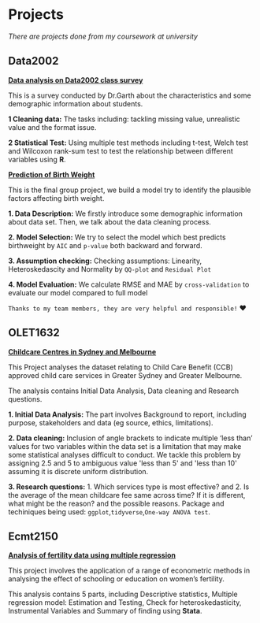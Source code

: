 # Projects

*There are projects done from my coursework at university*

## Data2002 ## 

[**Data analysis on Data2002 class survey**](https://github.com/chrisyifanjin/course-projects/tree/master/Data2002%20/Data2002_Survey_Project)

This is a survey conducted by Dr.Garth about the characteristics and some demographic information about students.

**1 Cleaning data:**  The tasks including: tackling missing value, unrealistic value and the format issue.

**2 Statistical Test:** Using multiple test methods including t-test, Welch test and Wilcoxon rank-sum test to test the relationship between different variables using **R**.

[**Prediction of Birth Weight**](https://github.com/chrisyifanjin/course-projects/tree/master/Data2002%20/Data2002_Birthweight_Project)

This is the final group project, we build a model try to identify the plausible factors affecting birth weight.

**1. Data Description:** We firstly introduce some demographic information about data set. Then, we talk about the data cleaning process.

**2. Model Selection:** We try to select the model which best predicts birthweight by `AIC` and `p-value` both backward and forward.

**3. Assumption checking:** Checking assumptions: Linearity, Heteroskedascity and Normality by `QQ-plot` and `Residual Plot`

**4. Model Evaluation:** We calculate RMSE and MAE by `cross-validation` to evaluate our model compared to full model

``Thanks to my team members, they are very helpful and responsible!`` ❤️

## OLET1632 ##
[**Childcare Centres in Sydney and Melbourne**](https://github.com/chrisyifanjin/course-projects/tree/master/OLET1632)

This Project analyses the dataset relating to Child Care Benefit (CCB) approved child care services in Greater Sydney and Greater Melbourne.

The analysis contains Initial Data Analysis, Data cleaning and Research questions.

**1. Initial Data Analysis:** The part involves Background to report, including purpose, stakeholders and data (eg source, ethics, limitations).

**2. Data cleaning:** Inclusion of angle brackets to indicate multiple ‘less than’ values for two variables within the data set is a limitation that may make some statistical analyses difficult to conduct. We tackle this problem by assigning 2.5 and 5 to ambiguous value 'less than 5' and 'less than 10' assuming it is discrete uniform distribution.

**3. Research questions:** 1. Which services type is most effective? and 2. Is the average of the mean childcare fee same across time? If it is different, what might be the reason? and the possible reasons. Package and techiniques being used: `ggplot`,`tidyverse`,`One-way ANOVA test`.

## Ecmt2150 ##

[**Analysis of fertility data using multiple regression**](https://github.com/chrisyifanjin/course-projects/tree/master/ECMT2150)

This project involves the application of a range of econometric methods in analysing the effect of schooling or education on women’s fertility.

This analysis contains 5 parts, including Descriptive statistics, Multiple regression model: Estimation and Testing, Check for heteroskedasticity, Instrumental Variables and Summary of finding using **Stata**.

